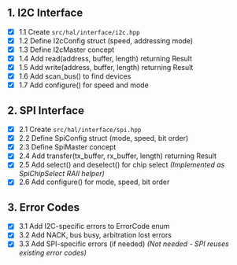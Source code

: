 ## 1. I2C Interface

- [x] 1.1 Create `src/hal/interface/i2c.hpp`
- [x] 1.2 Define I2cConfig struct (speed, addressing mode)
- [x] 1.3 Define I2cMaster concept
- [x] 1.4 Add read(address, buffer, length) returning Result
- [x] 1.5 Add write(address, buffer, length) returning Result
- [x] 1.6 Add scan_bus() to find devices
- [x] 1.7 Add configure() for speed and mode

## 2. SPI Interface

- [x] 2.1 Create `src/hal/interface/spi.hpp`
- [x] 2.2 Define SpiConfig struct (mode, speed, bit order)
- [x] 2.3 Define SpiMaster concept
- [x] 2.4 Add transfer(tx_buffer, rx_buffer, length) returning Result
- [x] 2.5 Add select() and deselect() for chip select *(Implemented as SpiChipSelect RAII helper)*
- [x] 2.6 Add configure() for mode, speed, bit order

## 3. Error Codes

- [x] 3.1 Add I2C-specific errors to ErrorCode enum
- [x] 3.2 Add NACK, bus busy, arbitration lost errors
- [x] 3.3 Add SPI-specific errors (if needed) *(Not needed - SPI reuses existing error codes)*
